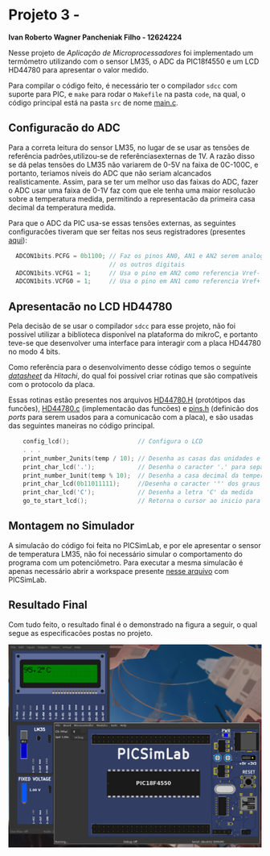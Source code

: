 # Projeto 3 - 

**Ivan Roberto Wagner Pancheniak Filho - 12624224**

Nesse projeto de _Aplicação de Microprocessadores_ foi implementado um termômetro utilizando com o sensor LM35, o ADC da PIC18f4550
e um LCD HD44780 para apresentar o valor medido.

Para compilar o código feito, é necessário ter o compilador `sdcc` com suporte para PIC, e `make` para rodar o `Makefile` na pasta `code`,
na qual, o código principal está na pasta `src` de nome [main.c](code/src/main.c).

## Configuracão do ADC

Para a correta leitura do sensor LM35, no lugar de se usar as tensões de referência padrões,utilizou-se de referênciasexternas de 1V.
A razão disso se dá pelas tensões do LM35 não variarem de 0-5V na faixa de 0C-100C, e portanto, teriamos níveis do ADC
que não seriam alcancados realisticamente.
Assim, para se ter um melhor uso das faixas do ADC, fazer o ADC usar uma faixa de 0-1V faz com que ele tenha uma maior
resolucão sobre a temperatura medida, permitindo a representacão da primeira casa decimal da temperatura medida.

Para que o ADC da PIC usa-se essas tensões externas, as seguintes configuracões tiveram que ser feitas nos seus registradores 
(presentes [aqui](https://github.com/loco-choco/embedded-systems-and-microprocessor-classes/blob/main/microprocessors/project-3/code/src/main.c#L13-L16)):
```C
  ADCON1bits.PCFG = 0b1100; // Faz os pinos AN0, AN1 e AN2 serem analogicos, e
                            // os outros digitais
  ADCON1bits.VCFG1 = 1;     // Usa o pino em AN2 como referencia Vref- (1V)
  ADCON1bits.VCFG0 = 1;     // Usa o pino em AN1 como referencia Vref+ (1V)
```

## Apresentacão no LCD HD44780

Pela decisão de se usar o compilador `sdcc` para esse projeto, não foi possível utilizar a
biblioteca disponível na plataforma do mikroC, e portanto teve-se que desenvolver uma interface
para interagir com a placa HD44780 no modo 4 bits.

Como referência para o desenvolvimento desse código temos o seguinte [_datasheet_](https://www.sparkfun.com/datasheets/LCD/HD44780.pdf)
da _Hitachi_, do qual foi possível criar rotinas que são compatíveis com o protocolo da placa.

Essas rotinas estão presentes nos arquivos [HD44780.H](code/include/HD44780.h) (protótipos das funcões),
[HD44780.c](code/src/HD44780.c) (implementacão das funcões) e [pins.h](code/include/pins.h) (definicão dos _ports_ para serem usados
para a comunicacão com a placa), e são usadas das seguintes maneiras no código principal.

```C
    config_lcd();                   // Configura o LCD
    . . .
    print_number_2units(temp / 10); // Desenha as casas das unidades e dezenas da temperatura medida
    print_char_lcd('.');            // Desenha o caracter '.' para separar as casas decimais das unidades
    print_number_1unit(temp % 10);  // Desenha a casa decimal da temperatura medida
    print_char_lcd(0b11011111);     //Desenha o caracter '°' dos graus
    print_char_lcd('C');            // Desenha a letra 'C' da medida
    go_to_start_lcd();              // Retorna o cursor ao inicio para a próxima escrita
```

## Montagem no Simulador

A simulacão do código foi feita no PICSimLab, e por ele apresentar o sensor de temperatura LM35, não foi necessário
simular o comportamento do programa com um potenciômetro. Para executar a mesma simulacão é apenas necessário abrir
a workspace presente [nesse arquivo](picsimlab/workspace.pzw) com PICSimLab.

## Resultado Final

Com tudo feito, o resultado final é o demonstrado na figura a seguir, o qual segue as especificacões postas no projeto.

![](picsimlab.png)


